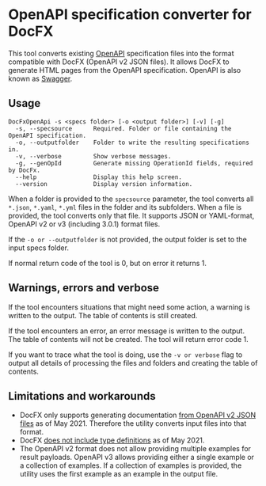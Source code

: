 # OpenAPI specification converter for DocFX

This tool converts existing [OpenAPI](https://www.openapis.org/) specification files into the format compatible with DocFX (OpenAPI v2 JSON files). It allows DocFX to generate HTML pages from the OpenAPI specification. OpenAPI is also known as [Swagger](https://swagger.io/).

## Usage

```text
DocFxOpenApi -s <specs folder> [-o <output folder>] [-v] [-g]
  -s, --specsource      Required. Folder or file containing the OpenAPI specification.
  -o, --outputfolder	Folder to write the resulting specifications in.
  -v, --verbose         Show verbose messages.
  -g, --genOpId         Generate missing OperationId fields, required by DocFx.
  --help                Display this help screen.
  --version             Display version information.
```

When a folder is provided to the `specsource` parameter, the tool converts all `*.json`, `*.yaml`, `*.yml` files in the folder and its subfolders. When a file is provided, the tool converts only that file.
It supports JSON or YAML-format, OpenAPI v2 or v3 (including 3.0.1) format files.

If the `-o or --outputfolder` is not provided, the output folder is set to the input specs folder.


If normal return code of the tool is 0, but on error it returns 1.

## Warnings, errors and verbose

If the tool encounters situations that might need some action, a warning is written to the output. The table of contents is still created.

If the tool encounters an error, an error message is written to the output. The table of contents will not be created. The tool will return error code 1.

If you want to trace what the tool is doing, use the `-v or verbose` flag to output all details of processing the files and folders and creating the table of contents.

## Limitations and workarounds

- DocFX only supports generating documentation [from OpenAPI v2 JSON files](https://dotnet.github.io/docfx/tutorial/intro_rest_api_documentation.html) as of May 2021. Therefore the utility converts input files into that format.
- DocFX [does not include type definitions](https://github.com/dotnet/docfx/issues/2072) as of May 2021.
- The OpenAPI v2 format does not allow providing multiple examples for result payloads. OpenAPI v3 allows providing either a single example or a collection of examples. If a collection of examples is provided, the utility uses the first example as an example in the output file.
